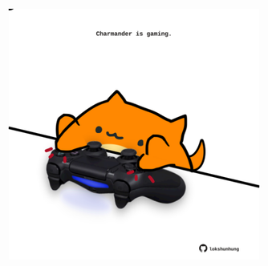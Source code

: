 <!-- built at 09/01/2024, 24:01:20 UTC -->
<p align="center">
  <img width="500" height="500" src="./ReadmeImage.svg">
</p>
